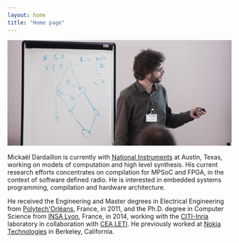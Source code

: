 ```yaml
---
layout: home
title: "Home page"
---
```


![](img/photo.jpg 'me')

Mickaël Dardaillon is currently with [National Instruments] at Austin,
Texas, working on models of computation and high level synthesis.
His current research efforts concentrates on compilation for MPSoC and
FPGA, in the context of software defined radio.
He is interested in embedded systems programming, compilation and hardware
architecture.

He received the Engineering and Master degrees in Electrical Engineering from
[Polytech'Orléans], France, in 2011, and the Ph.D.
degree in Computer Science from [INSA Lyon], France, in 2014, working with the
[CITI-Inria] laboratory in collaboration with [CEA LETI].
He previously worked at [Nokia Technologies] in Berkeley, California.

[Nokia Technologies]: http://company.nokia.com/en/
[Polytech'Orléans]: http://www.univ-orleans.fr/polytech/
[INSA Lyon]: http://www.insa-lyon.fr/en/
[CITI-Inria]: http://www.citi-lab.fr/en_UK/
[CEA LETI]: http://www-leti.cea.fr/en/
[National Instruments]: https://www.ni.com/
